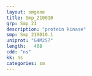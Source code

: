 ```yaml
---
layout: smgene
title: Smp_210010
grp: Smp_21
description: "protein kinase"
smp: Smp_210010.1
uniprot: "G4M257"
length:   408
cdd: "ns"
kk: ns
categories: sm
---
```

